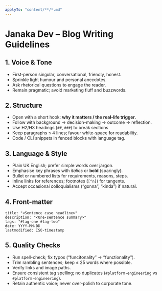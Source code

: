 ```yaml
---
applyTo: "content/**/*.md"
---
```


# Janaka Dev – Blog Writing Guidelines

## 1. Voice & Tone
- First-person singular, conversational, friendly, honest.  
- Sprinkle light humour and personal anecdotes.  
- Ask rhetorical questions to engage the reader.  
- Remain pragmatic; avoid marketing fluff and buzzwords.

## 2. Structure
- Open with a short hook: **why it matters / the real-life trigger**.  
- Follow with background → decision-making → outcome → reflection.  
- Use H2/H3 headings (`##`, `###`) to break sections.  
- Keep paragraphs ≤ 4 lines; favour white-space for readability.  
- Code / CLI snippets in fenced blocks with language tag.

## 3. Language & Style
- Plain UK English; prefer simple words over jargon.  
- Emphasise key phrases with _italics_ or **bold** (sparingly).  
- Bullet or numbered lists for requirements, reasons, steps.  
- Inline links for references; footnotes (`[^n]`) for tangents.  
- Accept occasional colloquialisms (“gonna”, “kinda”) if natural.

## 4. Front-matter
```
title: "<Sentence case headline>"
description: "<One-sentence summary>"
tags: "#tag-one #tag-two"
date: YYYY-MM-DD
lastmodified: ISO-timestamp
```

## 5. Quality Checks
- Run spell-check; fix typos (“funcitonality” → “functionality”).  
- Trim rambling sentences; keep ≤ 25 words where possible.  
- Verify links and image paths.  
- Ensure consistent tag spelling; no duplicates (`#platform-engineering` vs `#platform-engineering`).  
- Retain authentic voice; never over-polish to corporate tone.